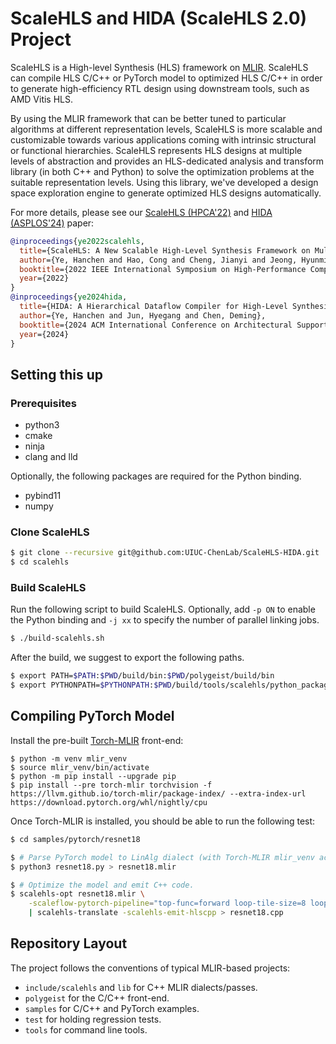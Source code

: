 # ScaleHLS and HIDA (ScaleHLS 2.0) Project

ScaleHLS is a High-level Synthesis (HLS) framework on [MLIR](https://mlir.llvm.org). ScaleHLS can compile HLS C/C++ or PyTorch model to optimized HLS C/C++ in order to generate high-efficiency RTL design using downstream tools, such as AMD Vitis HLS.

By using the MLIR framework that can be better tuned to particular algorithms at different representation levels, ScaleHLS is more scalable and customizable towards various applications coming with intrinsic structural or functional hierarchies. ScaleHLS represents HLS designs at multiple levels of abstraction and provides an HLS-dedicated analysis and transform library (in both C++ and Python) to solve the optimization problems at the suitable representation levels. Using this library, we've developed a design space exploration engine to generate optimized HLS designs automatically.

For more details, please see our [ScaleHLS (HPCA'22)](https://doi.org/10.1109/HPCA53966.2022.00060) and [HIDA (ASPLOS'24)](https://doi.org/10.1145/3617232.3624850) paper:
```bibtex
@inproceedings{ye2022scalehls,
  title={ScaleHLS: A New Scalable High-Level Synthesis Framework on Multi-Level Intermediate Representation},
  author={Ye, Hanchen and Hao, Cong and Cheng, Jianyi and Jeong, Hyunmin and Huang, Jack and Neuendorffer, Stephen and Chen, Deming},
  booktitle={2022 IEEE International Symposium on High-Performance Computer Architecture (HPCA)},
  year={2022}
}
@inproceedings{ye2024hida,
  title={HIDA: A Hierarchical Dataflow Compiler for High-Level Synthesis},
  author={Ye, Hanchen and Jun, Hyegang and Chen, Deming},
  booktitle={2024 ACM International Conference on Architectural Support for Programming Languages and Operating Systems (ASPLOS)},
  year={2024}
}
```

## Setting this up

### Prerequisites
- python3
- cmake
- ninja
- clang and lld

Optionally, the following packages are required for the Python binding.
- pybind11
- numpy

### Clone ScaleHLS
```sh
$ git clone --recursive git@github.com:UIUC-ChenLab/ScaleHLS-HIDA.git
$ cd scalehls
```

### Build ScaleHLS
Run the following script to build ScaleHLS. Optionally, add `-p ON` to enable the Python binding and `-j xx` to specify the number of parallel linking jobs.
```sh
$ ./build-scalehls.sh
```

After the build, we suggest to export the following paths.
```sh
$ export PATH=$PATH:$PWD/build/bin:$PWD/polygeist/build/bin
$ export PYTHONPATH=$PYTHONPATH:$PWD/build/tools/scalehls/python_packages/scalehls_core
```

## Compiling PyTorch Model
Install the pre-built [Torch-MLIR](https://github.com/llvm/torch-mlir) front-end:
```
$ python -m venv mlir_venv
$ source mlir_venv/bin/activate
$ python -m pip install --upgrade pip
$ pip install --pre torch-mlir torchvision -f https://llvm.github.io/torch-mlir/package-index/ --extra-index-url https://download.pytorch.org/whl/nightly/cpu
```

Once Torch-MLIR is installed, you should be able to run the following test:
```sh
$ cd samples/pytorch/resnet18

$ # Parse PyTorch model to LinAlg dialect (with Torch-MLIR mlir_venv activated).
$ python3 resnet18.py > resnet18.mlir

$ # Optimize the model and emit C++ code.
$ scalehls-opt resnet18.mlir \
    -scaleflow-pytorch-pipeline="top-func=forward loop-tile-size=8 loop-unroll-factor=4" \
    | scalehls-translate -scalehls-emit-hlscpp > resnet18.cpp
```

## Repository Layout
The project follows the conventions of typical MLIR-based projects:
- `include/scalehls` and `lib` for C++ MLIR dialects/passes.
- `polygeist` for the C/C++ front-end.
- `samples` for C/C++ and PyTorch examples.
- `test` for holding regression tests.
- `tools` for command line tools.
